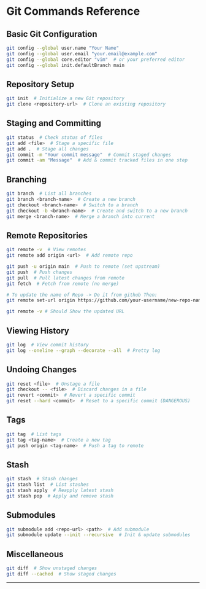 # Git Commands Reference

## Basic Git Configuration

```bash
git config --global user.name "Your Name"
git config --global user.email "your.email@example.com"
git config --global core.editor "vim"  # or your preferred editor
git config --global init.defaultBranch main
```

## Repository Setup

```bash
git init  # Initialize a new Git repository
git clone <repository-url>  # Clone an existing repository
```

## Staging and Committing

```bash
git status  # Check status of files
git add <file>  # Stage a specific file
git add .  # Stage all changes
git commit -m "Your commit message"  # Commit staged changes
git commit -am "Message"  # Add & commit tracked files in one step
```

## Branching

```bash
git branch  # List all branches
git branch <branch-name>  # Create a new branch
git checkout <branch-name>  # Switch to a branch
git checkout -b <branch-name>  # Create and switch to a new branch
git merge <branch-name>  # Merge a branch into current
```

## Remote Repositories

```bash
git remote -v  # View remotes
git remote add origin <url>  # Add remote repo

git push -u origin main  # Push to remote (set upstream)
git push  # Push changes
git pull  # Pull latest changes from remote
git fetch  # Fetch from remote (no merge)

# To update the name of Repo -> Do it from github Then:
git remote set-url origin https://github.com/your-username/new-repo-name.git # New URL

git remote -v # Should Show the updated URL

```

## Viewing History

```bash
git log  # View commit history
git log --oneline --graph --decorate --all  # Pretty log
```

## Undoing Changes

```bash
git reset <file>  # Unstage a file
git checkout -- <file>  # Discard changes in a file
git revert <commit>  # Revert a specific commit
git reset --hard <commit>  # Reset to a specific commit (DANGEROUS)
```

## Tags

```bash
git tag  # List tags
git tag <tag-name>  # Create a new tag
git push origin <tag-name>  # Push a tag to remote
```

## Stash

```bash
git stash  # Stash changes
git stash list  # List stashes
git stash apply  # Reapply latest stash
git stash pop  # Apply and remove stash
```

## Submodules

```bash
git submodule add <repo-url> <path>  # Add submodule
git submodule update --init --recursive  # Init & update submodules
```

## Miscellaneous

```bash
git diff  # Show unstaged changes
git diff --cached  # Show staged changes
```

---
